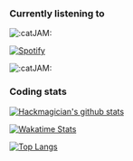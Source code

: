 ### Currently listening to

![:catJAM:](https://cdn.discordapp.com/emojis/745354525958996138.gif?v=1)

[![Spotify](https://spotify-github-profile.vercel.app/api/view?uid=948gaxqqryetkwyhbb8arr67m&cover_image=false)](https://open.spotify.com/user/6xpf1w1f5gwyobwxbm07h7fa5)

![:catJAM:](https://cdn.discordapp.com/emojis/745354525958996138.gif?v=1)

### Coding stats

[![Hackmagician's github stats](https://github-readme-stats.vercel.app/api?username=kageroukw&theme=material-palenight)]()

[![Wakatime Stats](https://github-readme-stats.vercel.app/api/wakatime/?username=minato&theme=material-palenight&layout=compact)]()

[![Top Langs](https://github-readme-stats.vercel.app/api/top-langs/?username=kageroukw&theme=material-palenight&layout=compact)]()
